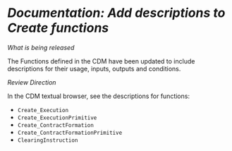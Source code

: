 # *Documentation: Add descriptions to Create functions*

_What is being released_

The Functions defined in the CDM have been updated to include descriptions for their usage, inputs, outputs and conditions.

_Review Direction_

In the CDM textual browser, see the descriptions for functions:

- `Create_Execution`
- `Create_ExecutionPrimitive`
- `Create_ContractFormation`
- `Create_ContractFormationPrimitive`
- `ClearingInstruction`
